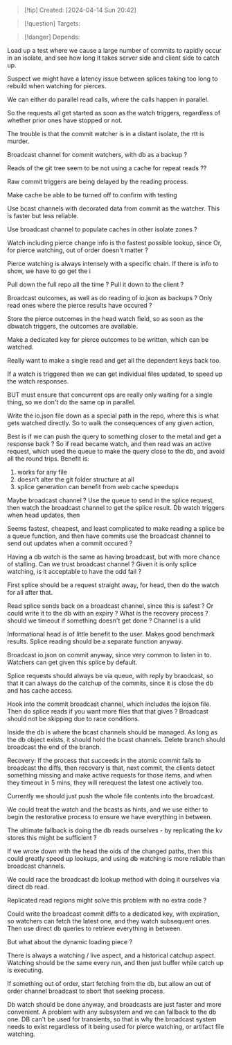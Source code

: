 
>[!tip] Created: [2024-04-14 Sun 20:42]

>[!question] Targets: 

>[!danger] Depends: 

Load up a test where we cause a large number of commits to rapidly occur in an isolate, and see how long it takes server side and client side to catch up.

Suspect we might have a latency issue between splices taking too long to rebuild when watching for pierces.

We can either do parallel read calls, where the calls happen in parallel.

So the requests all get started as soon as the watch triggers, regardless of whether prior ones have stopped or not.

The trouble is that the commit watcher is in a distant isolate, the rtt is murder.

Broadcast channel for commit watchers, with db as a backup ?

Reads of the git tree seem to be not using a cache for repeat reads ??

Raw commit triggers are being delayed by the reading process.

Make cache be able to be turned off to confirm with testing

Use bcast channels with decorated data from commit as the watcher.
This is faster but less reliable.

Use broadcast channel to populate caches in other isolate zones ?

Watch including pierce change info is the fastest possible lookup, since
Or, for pierce watching, out of order doesn't matter ?

Pierce watching is always intensely with a specific chain.
If there is info to show, we have to go get the i

Pull down the full repo all the time ?
Pull it down to the client ?

Broadcast outcomes, as well as do reading of io.json as backups ?
Only read ones where the pierce results have occured ?

Store the pierce outcomes in the head watch field, so as soon as the dbwatch triggers, the outcomes are available.

Make a dedicated key for pierce outcomes to be written, which can be watched.

Really want to make a single read and get all the dependent keys back too.

If a watch is triggered then we can get individual files updated, to speed up the watch responses.

BUT must ensure that concurrent ops are really only waiting for a single thing, so we don't do the same op in parallel.

Write the io.json file down as a special path in the repo, where this is what gets watched directly.  So to walk the consequences of any given action,

Best is if we can push the query to something closer to the metal and get a response back ?
So if read became watch, and then read was an active request, which used the queue to make the query close to the db, and avoid all the round trips.
Benefit is:
1. works for any file
2. doesn't alter the git folder structure at all
3. splice generation can benefit from web cache speedups

Maybe broadcast channel ?
Use the queue to send in the splice request, then watch the broadcast channel to get the splice result.
Db watch triggers when head updates, then

Seems fastest, cheapest, and least complicated to make reading a splice be a queue function, and then have commits use the broadcast channel to send out updates when a commit occured ?

Having a db watch is the same as having broadcast, but with more chance of stalling.
Can we trust broadcast channel ?
Given it is only splice watching, is it acceptable to have the odd fail ?

First splice should be a request straight away, for head, then do the watch for all after that.

Read splice sends back on a broadcast channel, since this is safest ?
Or could write it to the db with an expiry ?
What is the recovery process ? should we timeout if something doesn't get done ?
Channel is a ulid

Informational head is of little benefit to the user.  Makes good benchmark results.
Splice reading should be a separate function anyway.

Broadcast io.json on commit anyway, since very common to listen in to.
Watchers can get given this splice by default.

Splice requests should always be via queue, with reply by braodcast, so that it can always do the catchup of the commits, since it is close the db and has cache access.

Hook into the commit broadcast channel, which includes the iojson file.
Then do splice reads if you want more files that that gives ?
Broadcast should not be skipping due to race conditions.

Inside the db is where the bcast channels should be managed.
As long as the db object exists, it should hold the bcast channels.
Delete branch should broadcast the end of the branch.

Recovery:
If the process that succeeds in the atomic commit fails to broadcast the diffs, then recovery is that, next commit, the clients detect something missing and make active requests for those items, and when they timeout in 5 mins, they will rerequest the latest one actively too.

Currently we should just push the whole file contents into the broadcast.

We could treat the watch and the bcasts as hints, and we use either to begin the restorative process to ensure we have everything in between.

The ultimate fallback is doing the db reads ourselves - by replicating the kv stores this might be sufficient ?

If we wrote down with the head the oids of the changed paths, then this could greatly speed up lookups, and using db watching is more reliable than broadcast channels.

We could race the broadcast db lookup method with doing it ourselves via direct db read.

Replicated read regions might solve this problem with no extra code ?

Could write the broadcast commit diffs to a dedicated key, with expiration, so watchers can fetch the latest one, and they watch subsequent ones.  Then use direct db queries to retrieve everything in between.

But what about the dynamic loading piece ?

There is always a watching / live aspect, and a historical catchup aspect.
Watching should be the same every run, and then just buffer while catch up is executing.

If something out of order, start fetching from the db, but allow an out of order channel broadcast to abort that seeking process.

Db watch should be done anyway, and broadcasts are just faster and more convenient.  A problem with any subsystem and we can fallback to the db one.  DB can't be used for transients, so that is why the broadcast system needs to exist regardless of it being used for pierce watching, or artifact file watching.